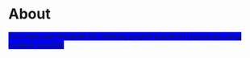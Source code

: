 # About
<span style="background-color:blue">This repo only template for creating project based on typescript using multiple tsconfig</span>